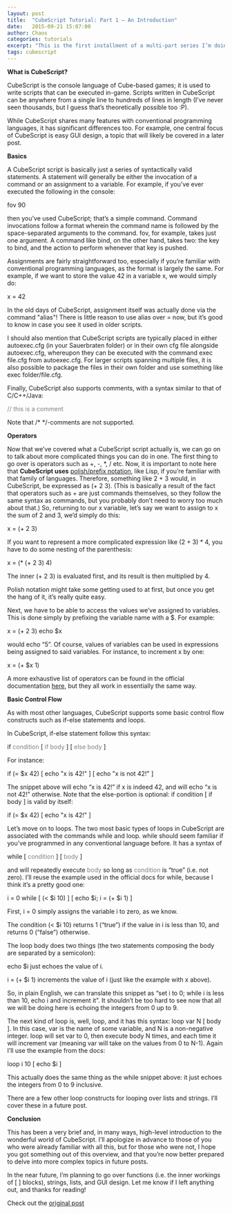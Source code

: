 ```yaml
---
layout: post
title:  "CubeScript Tutorial: Part 1 — An Introduction"
date:   2015-09-21 15:07:00
author: Chaos
categories: tutorials
excerpt: "This is the first installment of a multi-part series I’m doing on CubeScript. As the title suggests, I’m starting with a relatively abstract introduction."
tags: cubescript
---
```

<strong>What is CubeScript?</strong>
<br>
<p>CubeScript is the console language of Cube-based games; it is used to write scripts that can be executed in-game. Scripts written in CubeScript can be anywhere from a single line to hundreds of lines in length (I’ve never seen thousands, but I guess that’s theoretically possible too :P).</p>

<p>While CubeScript shares many features with conventional programming languages, it has significant differences too. For example, one central focus of CubeScript is easy GUI design, a topic that will likely be covered in a later post.</p>

<strong>Basics</strong>
<p>A CubeScript script is basically just a series of syntactically valid statements. A statement will generally be either the invocation of a command or an assignment to a variable. For example, if you’ve ever executed the following in the console:</p>
<div class="cubescript">
	fov 90
</div>

<p>then you’ve used CubeScript; that’s a simple command. Command invocations follow a format wherein the command name is followed by the space-separated arguments to the command. <a class="fixedcode">fov</a>, for example, takes just one argument. A command like <a class="fixedcode">bind</a>, on the other hand, takes two: the key to bind, and the action to perform whenever that key is pushed.</p>

<p>Assignments are fairly straightforward too, especially if you’re familiar with conventional programming languages, as the format is largely the same. For example, if we want to store the value 42 in a variable x, we would simply do:</p>
<div class="cubescript">
	x = 42
</div>

<p>In the old days of CubeScript, assignment itself was actually done via the command "alias"! There is little reason to use <a class="fixedcode">alias</a> over <a class="fixedcode">=</a> now, but it’s good to know in case you see it used in older scripts.</p>

<p>I should also mention that CubeScript scripts are typically placed in either <a class="fixedcode">autoexec.cfg</a> (in your Sauerbraten folder) or in their own <a class="fixedcode">cfg</a> file alongside <a class="fixedcode">autoexec.cfg</a>, whereupon they can be executed with the command <a class="fixedcode">exec file.cfg</a> from <a class="fixedcode">autoexec.cfg</a>. For larger scripts spanning multiple files, it is also possible to package the files in their own folder and use something like <a class="fixedcode">exec folder/file.cfg</a>.</p>

<p>Finally, CubeScript also supports comments, with a syntax similar to that of C/C++/Java:</p>
<div class="cubescript" style="color: gray;">
	// this is a comment
</div>
<p>Note that <a class="fixedcode">/* */</a>-comments are not supported.</p>

<strong>Operators</strong>
<p>Now that we’ve covered what a CubeScript script actually is, we can go on to talk about more complicated things you can do in one. The first thing to go over is operators such as <a class="fixedcode">+</a>, <a class="fixedcode">-</a>, <a class="fixedcode">*</a>, <a class="fixedcode">/</a> etc. Now, it is important to note here that <strong>CubeScript uses</strong> <a target="_blank" href="https://en.wikipedia.org/wiki/Polish_notation">polish/prefix notation</a>, like Lisp, if you’re familiar with that family of languages. Therefore, something like <a class="fixedcode">2 + 3</a> would, in CubeScript, be expressed as <a class="fixedcode">(+ 2 3)</a>. (This is basically a result of the fact that operators such as <a class="fixedcode">+</a> are just commands themselves, so they follow the same syntax as commands, but you probably don’t need to worry too much about that.) So, returning to our <a class="fixedcode">x</a> variable, let’s say we want to assign to <a class="fixedcode">x</a> the sum of <a class="fixedcode">2</a> and <a class="fixedcode">3</a>, we’d simply do this:</p>
<div class="cubescript">
	x = (+ 2 3)
</div>
<p>If you want to represent a more complicated expression like <a class="fixedcode">(2 + 3) * 4</a>, you have to do some nesting of the parenthesis:</p>
<div class="cubescript">
	x = (* (+ 2 3) 4)
</div>

<p>The inner <a class="fixedcode">(+ 2 3)</a> is evaluated first, and its result is then multiplied by <a class="fixedcode">4</a>.</p>
<p>Polish notation might take some getting used to at first, but once you get the hang of it, it’s really quite easy.</p>

<p>Next, we have to be able to access the values we’ve assigned to variables. This is done simply by prefixing the variable name with a <a class="fixedcode">$</a>. For example:</p>
<div class="cubescript">
	x = (+ 2 3)
	echo $x
</div>

<p>would echo “5”. Of course, values of variables can be used in expressions being assigned to said variables. For instance, to increment <a class="fixedcode">x</a> by one:</p>
<div class="cubescript">
	x = (+ $x 1)
</div>

<p>A more exhaustive list of operators can be found in the official documentation <a target="_blank" href="http://sauerbraten.org/docs/config.html#cubescript">here</a>, but they all work in essentially the same way.</p>

<strong>Basic Control Flow</strong>
<p>As with most other languages, CubeScript supports some basic control flow constructs such as if-else statements and loops.</p>
<p>In CubeScript, if-else statement follow this syntax:</p>

<div class="cubescript">
	if <a style="color: grey;">condition</a> [ <a style="color: grey;">if body</a> ] [ <a style="color: grey;">else body</a> ]
</div>

<p>For instance:</p>
<div class="cubescript">
	if (= $x 42) [
		echo "x is 42!"
	] [
		echo "x is not 42!"
	]
</div>

<p>The snippet above will echo “x is 42!” if <a class="fixedcode">x</a> is indeed 42, and will echo “x is not 42!” otherwise. Note that the else-portion is optional: <a class="fixedcode">if condition [ if body ]</a> is valid by itself:</p>
<div class="cubescript">
	if (= $x 42) [
		echo "x is 42!"
	]
</div>

<p>Let’s move on to loops. The two most basic types of loops in CubeScript are associated with the commands <a class="fixedcode">while</a> and <a class="fixedcode">loop</a>. <a class="fixedcode">while</a> should seem familiar if you’ve programmed in any conventional language before. It has a syntax of</p>
<div class="cubescript">
	while [ <a style="color: grey;">condition</a> ] [ <a style="color: grey;">body</a> ]
</div>
<p>and will repeatedly execute <a style="color: grey;">body</a> so long as <a style="color: grey;">condition</a> is “true” (i.e. not zero). I’ll reuse the example used in the official docs for <a class="fixedcode">while</a>, because I think it’s a pretty good one:</p>
<div class="cubescript">
	i = 0
 	while [ (< $i 10) ] [ echo $i; i = (+ $i 1) ]
</div>

<p>First, <a class="fixedcode">i = 0</a> simply assigns the variable <a class="fixedcode">i</a> to zero, as we know.</p>

<p>The condition <a class="fixedcode">(< $i 10)</a> returns 1 (“true”) if the value in <a class="fixedcode">i</a> is less than 10, and returns 0 (“false”) otherwise.</p>

<p>The loop body does two things (the two statements composing the body are separated by a semicolon):</p>

<p><a class="fixedcode">echo $i</a> just echoes the value of <a class="fixedcode">i</a>.</p>

<p><a class="fixedcode">i = (+ $i 1)</a> increments the value of <a class="fixedcode">i</a> (just like the example with <a class="fixedcode">x</a> above).</p>

<p>So, in plain English, we can translate this snippet as “set <a class="fixedcode">i</a> to 0; while <a class="fixedcode">i</a> is less than 10, echo <a class="fixedcode">i</a> and increment it”. It shouldn’t be too hard to see now that all we will be doing here is echoing the integers from 0 up to 9.</p>

<p>The next kind of loop is, well, <a class="fixedcode">loop</a>, and it has this syntax: <a class="fixedcode">loop var N [ body ]</a>. In this case, <a class="fixedcode">var</a> is the name of some variable, and <a class="fixedcode">N</a> is a non-negative integer. <a class="fixedcode">loop</a> will set <a class="fixedcode">var</a> to 0, then execute <a class="fixedcode">body N</a> times, and each time it will increment <a class="fixedcode">var</a> (meaning <a class="fixedcode">var</a> will take on the values from 0 to <a class="fixedcode">N-1</a>). Again I’ll use the example from the docs:</p>

<div class="cubescript">
	loop i 10 [ echo $i ]
</div>

<p>This actually does the same thing as the <a class="fixedcode">while</a> snippet above: it just echoes the integers from 0 to 9 inclusive.</p>

<p>There are a few other loop constructs for looping over lists and strings. I’ll cover these in a future post.</p>

<strong>Conclusion</strong>
<p>This has been a very brief and, in many ways, high-level introduction to the wonderful world of CubeScript. I’ll apologize in advance to those of you who were already familiar with all this, but for those who were not, I hope you got something out of this overview, and that you’re now better prepared to delve into more complex topics in future posts.</p>
<p>In the near future, I’m planning to go over functions (i.e. the inner workings of <a class="fixedcode">[ ]</a> blocks), strings, lists, and GUI design. Let me know if I left anything out, and thanks for reading!</p>

<p>Check out the <a target="_blank" href="http://www.sauerworld.org/cubescript-tutorial-part-1-an-introduction/"> original post</a></p>
